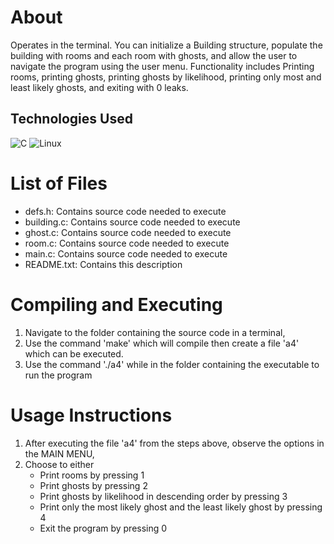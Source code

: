# About
Operates in the terminal. You can initialize a Building structure, populate the building with rooms and each room with ghosts, and allow the user to navigate the program using the user menu. Functionality includes Printing rooms, printing ghosts, printing ghosts by likelihood, printing only most and least likely ghosts, and exiting with 0 leaks.

## Technologies Used
![C](https://img.shields.io/badge/-C-A8B9CC?style=flat&logo=c&logoColor=white) ![Linux](https://img.shields.io/badge/-Linux-FCC624?style=flat&logo=linux&logoColor=black)
	
# List of Files
- defs.h: Contains source code needed to execute
- building.c: Contains source code needed to execute
- ghost.c: Contains source code needed to execute 
- room.c: Contains source code needed to execute 
- main.c: Contains source code needed to execute
- README.txt: Contains this description

# Compiling and Executing
1. Navigate to the folder containing the source code in a terminal,
2. Use the command 'make' which will compile then create a file 'a4' which can be executed.
3. Use the command './a4' while in the folder containing the executable to run the program

# Usage Instructions
1. After executing the file 'a4' from the steps above, observe the options in the MAIN MENU,
2. Choose to either
	- Print rooms by pressing 1
	- Print ghosts by pressing 2
	- Print ghosts by likelihood in descending order by pressing 3
	- Print only the most likely ghost and the least likely ghost by pressing 4
	- Exit the program by pressing 0

